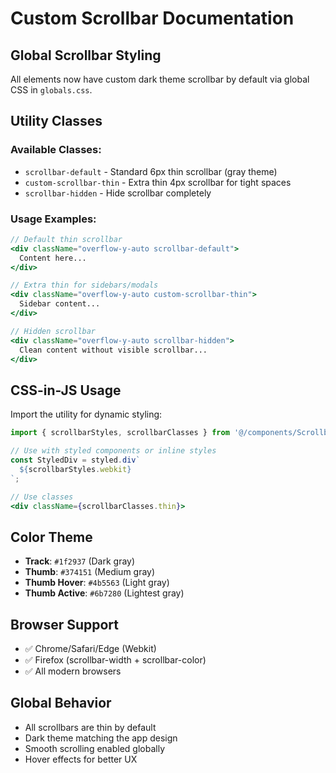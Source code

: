 # Custom Scrollbar Documentation

## Global Scrollbar Styling

All elements now have custom dark theme scrollbar by default via global CSS in `globals.css`.

## Utility Classes

### Available Classes:
- `scrollbar-default` - Standard 6px thin scrollbar (gray theme)
- `custom-scrollbar-thin` - Extra thin 4px scrollbar for tight spaces  
- `scrollbar-hidden` - Hide scrollbar completely

### Usage Examples:

```jsx
// Default thin scrollbar
<div className="overflow-y-auto scrollbar-default">
  Content here...
</div>

// Extra thin for sidebars/modals
<div className="overflow-y-auto custom-scrollbar-thin">
  Sidebar content...
</div>

// Hidden scrollbar
<div className="overflow-y-auto scrollbar-hidden">
  Clean content without visible scrollbar...
</div>
```

## CSS-in-JS Usage

Import the utility for dynamic styling:

```jsx
import { scrollbarStyles, scrollbarClasses } from '@/components/ScrollbarStyles';

// Use with styled components or inline styles
const StyledDiv = styled.div`
  ${scrollbarStyles.webkit}
`;

// Use classes
<div className={scrollbarClasses.thin}>
```

## Color Theme

- **Track**: `#1f2937` (Dark gray)
- **Thumb**: `#374151` (Medium gray)  
- **Thumb Hover**: `#4b5563` (Light gray)
- **Thumb Active**: `#6b7280` (Lightest gray)

## Browser Support

- ✅ Chrome/Safari/Edge (Webkit)
- ✅ Firefox (scrollbar-width + scrollbar-color)
- ✅ All modern browsers

## Global Behavior

- All scrollbars are thin by default
- Dark theme matching the app design
- Smooth scrolling enabled globally
- Hover effects for better UX
